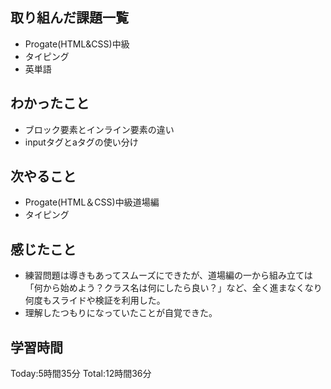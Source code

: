 ## 取り組んだ課題一覧
 - Progate(HTML&CSS)中級
 - タイピング
 - 英単語
## わかったこと
 - ブロック要素とインライン要素の違い
 - inputタグとaタグの使い分け
## 次やること
 - Progate(HTML＆CSS)中級道場編
 - タイピング
## 感じたこと
 - 練習問題は導きもあってスムーズにできたが、道場編の一から組み立ては「何から始めよう？クラス名は何にしたら良い？」など、全く進まなくなり何度もスライドや検証を利用した。
 - 理解したつもりになっていたことが自覚できた。
## 学習時間
Today:5時間35分 Total:12時間36分
